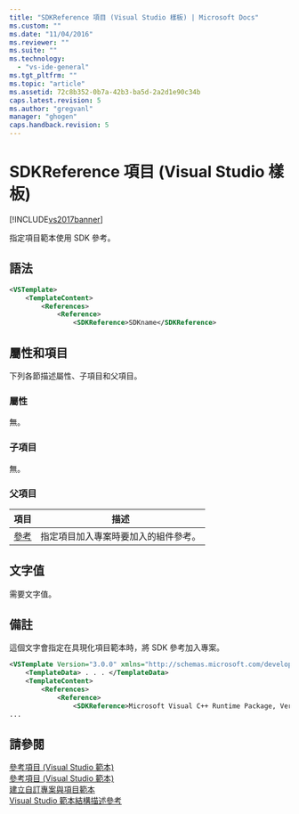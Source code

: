 ```yaml
---
title: "SDKReference 項目 (Visual Studio 樣板) | Microsoft Docs"
ms.custom: ""
ms.date: "11/04/2016"
ms.reviewer: ""
ms.suite: ""
ms.technology: 
  - "vs-ide-general"
ms.tgt_pltfrm: ""
ms.topic: "article"
ms.assetid: 72c8b352-0b7a-42b3-ba5d-2a2d1e90c34b
caps.latest.revision: 5
ms.author: "gregvanl"
manager: "ghogen"
caps.handback.revision: 5
---
```

# SDKReference 項目 (Visual Studio 樣板)
[!INCLUDE[vs2017banner](../code-quality/includes/vs2017banner.md)]

指定項目範本使用 SDK 參考。  
  
## 語法  
  
```xml  
<VSTemplate>      
    <TemplateContent>          
        <References>              
            <Reference>  
                <SDKReference>SDKname</SDKReference>  
```  
  
## 屬性和項目  
 下列各節描述屬性、子項目和父項目。  
  
### 屬性  
 無。  
  
### 子項目  
 無。  
  
### 父項目  
  
|項目|描述|  
|--------|--------|  
|[參考](../extensibility/reference-element-visual-studio-templates.md)|指定項目加入專案時要加入的組件參考。|  
  
## 文字值  
 需要文字值。  
  
## 備註  
 這個文字會指定在具現化項目範本時，將 SDK 參考加入專案。  
  
```xml  
<VSTemplate Version="3.0.0" xmlns="http://schemas.microsoft.com/developer/vstemplate/2005" Type="Item">   
    <TemplateData> . . . </TemplateData>   
    <TemplateContent>   
        <References>   
            <Reference>   
                <SDKReference>Microsoft Visual C++ Runtime Package, Version=11.0.0.0</SDKReference>  
...  
```  
  
## 請參閱  
 [參考項目 \(Visual Studio 範本\)](../extensibility/references-element-visual-studio-templates.md)   
 [參考項目 \(Visual Studio 範本\)](../extensibility/reference-element-visual-studio-templates.md)   
 [建立自訂專案與項目範本](../ide/creating-project-and-item-templates.md)   
 [Visual Studio 範本結構描述參考](../extensibility/visual-studio-template-schema-reference.md)